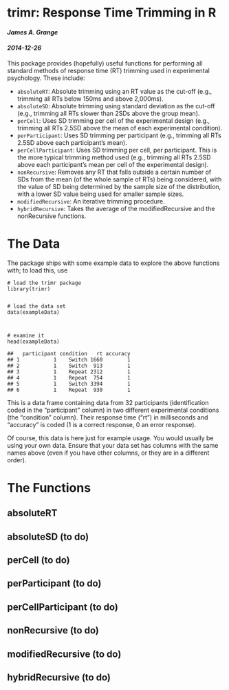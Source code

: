 ﻿<div id="header">
<h1 class="title">trimr: Response Time Trimming in R</h1>
<h4 class="author"><em>James A. Grange</em></h4>
<h4 class="date"><em>2014-12-26</em></h4>
</div>


<p>This package provides (hopefully) useful functions for performing all standard methods of response time (RT) trimming used in experimental psychology. These include:</p>
<ul>
<li><code>absoluteRT</code>: Absolute trimming using an RT value as the cut-off (e.g., trimming all RTs below 150ms and above 2,000ms).</li>
<li><code>absoluteSD</code>: Absolute trimming using standard deviation as the cut-off (e.g., trimming all RTs slower than 2SDs above the group mean).</li>
<li><code>perCell</code>: Uses SD trimming per cell of the experimental design (e.g., trimming all RTs 2.5SD above the mean of each experimental condition).</li>
<li><code>perParticipant</code>: Uses SD trimming per participant (e.g., trimming all RTs 2.5SD above each participant’s mean).</li>
<li><code>perCellParticipant</code>: Uses SD trimming per cell, per participant. This is the more typical trimming method used (e.g., trimming all RTs 2.5SD above each participant’s mean per cell of the experimental design).</li>
<li><code>nonRecursive</code>: Removes any RT that falls outside a certain number of SDs from the mean (of the whole sample of RTs) being considered, with the value of SD being determined by the sample size of the distribution, with a lower SD value being used for smaller sample sizes.</li>
<li><code>modifiedRecursive</code>: An iterative trimming procedure.</li>
<li><code>hybridRecursive</code>: Takes the average of the modifiedRecursive and the nonRecursive functions.</li>
</ul>
<div id="the-data" class="section level1">
<h1>The Data</h1>
<p>The package ships with some example data to explore the above functions with; to load this, use</p>
<pre class="sourceCode r"><code class="sourceCode r"><span class="co"># load the trimr package</span>
<span class="kw">library</span>(trimr)

<span class="co"># load the data set</span>
<span class="kw">data</span>(exampleData)

<span class="co"># examine it</span>
<span class="kw">head</span>(exampleData)</code></pre>
<pre><code>##   participant condition   rt accuracy
## 1           1    Switch 1660        1
## 2           1    Switch  913        1
## 3           1    Repeat 2312        1
## 4           1    Repeat  754        1
## 5           1    Switch 3394        1
## 6           1    Repeat  930        1</code></pre>
<p>This is a data frame containing data from 32 participants (identification coded in the “participant” column) in two different experimental conditions (the “condition” column). Their response time (“rt”) in milliseconds and “accuracy” is coded (1 is a correct response, 0 an error response).</p>
<p>Of course, this data is here just for example usage. You would usually be using your own data. Ensure that your data set has columns with the same names above (even if you have other columns, or they are in a different order).</p>
</div>
<div id="the-functions" class="section level1">
<h1>The Functions</h1>
<div id="absolutert" class="section level2">
<h2>absoluteRT</h2>
</div>
<div id="absolutesd" class="section level2">
<h2>absoluteSD (to do)</h2>
</div>
<div id="percell-to-do" class="section level2">
<h2>perCell (to do)</h2>
</div>
<div id="perparticipant-to-do" class="section level2">
<h2>perParticipant (to do)</h2>
</div>
<div id="percellparticipant-to-do" class="section level2">
<h2>perCellParticipant (to do)</h2>
</div>
<div id="nonrecursive-to-do" class="section level2">
<h2>nonRecursive (to do)</h2>
</div>
<div id="modifiedrecursive-to-do" class="section level2">
<h2>modifiedRecursive (to do)</h2>
</div>
<div id="hybridrecursive-to-do" class="section level2">
<h2>hybridRecursive (to do)</h2>
</div>
<div id="section" class="section level2">
<h2></h2>
</div>
</div>



<!-- dynamically load mathjax for compatibility with self-contained -->
<script>
  (function () {
    var script = document.createElement("script");
    script.type = "text/javascript";
    script.src  = "https://cdn.mathjax.org/mathjax/latest/MathJax.js?config=TeX-AMS-MML_HTMLorMML";
    document.getElementsByTagName("head")[0].appendChild(script);
  })();
</script>

</body>
</html>
